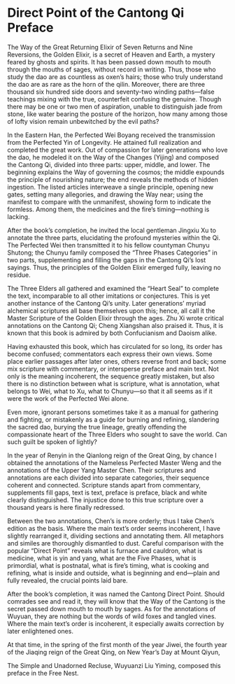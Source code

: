 # Direct Point of the Cantong Qi Preface

The Way of the Great Returning Elixir of Seven Returns and Nine Reversions, the Golden Elixir, is a secret of Heaven and Earth, a mystery feared by ghosts and spirits. It has been passed down mouth to mouth through the mouths of sages, without record in writing. Thus, those who study the dao are as countless as oxen’s hairs; those who truly understand the dao are as rare as the horn of the qilin. Moreover, there are three thousand six hundred side doors and seventy-two winding paths—false teachings mixing with the true, counterfeit confusing the genuine. Though there may be one or two men of aspiration, unable to distinguish jade from stone, like water bearing the posture of the horizon, how many among those of lofty vision remain unbewitched by the evil paths?

In the Eastern Han, the Perfected Wei Boyang received the transmission from the Perfected Yin of Longevity. He attained full realization and completed the great work. Out of compassion for later generations who love the dao, he modeled it on the Way of the Changes (Yijing) and composed the Cantong Qi, divided into three parts: upper, middle, and lower. The beginning explains the Way of governing the cosmos; the middle expounds the principle of nourishing nature; the end reveals the methods of hidden ingestion. The listed articles interweave a single principle, opening new gates, setting many allegories, and drawing the Way near; using the manifest to compare with the unmanifest, showing form to indicate the formless. Among them, the medicines and the fire’s timing—nothing is lacking.

After the book’s completion, he invited the local gentleman Jingxiu Xu to annotate the three parts, elucidating the profound mysteries within the Qi. The Perfected Wei then transmitted it to his fellow countyman Chunyu Shutong; the Chunyu family composed the “Three Phases Categories” in two parts, supplementing and filling the gaps in the Cantong Qi’s lost sayings. Thus, the principles of the Golden Elixir emerged fully, leaving no residue.

The Three Elders all gathered and examined the “Heart Seal” to complete the text, incomparable to all other imitations or conjectures. This is yet another instance of the Cantong Qi’s unity. Later generations’ myriad alchemical scriptures all base themselves upon this; hence, all call it the Master Scripture of the Golden Elixir through the ages. Zhu Xi wrote critical annotations on the Cantong Qi; Cheng Xiangshan also praised it. Thus, it is known that this book is admired by both Confucianism and Daoism alike.

Having exhausted this book, which has circulated for so long, its order has become confused; commentators each express their own views. Some place earlier passages after later ones, others reverse front and back; some mix scripture with commentary, or intersperse preface and main text. Not only is the meaning incoherent, the sequence greatly mistaken, but also there is no distinction between what is scripture, what is annotation, what belongs to Wei, what to Xu, what to Chunyu—so that it all seems as if it were the work of the Perfected Wei alone.

Even more, ignorant persons sometimes take it as a manual for gathering and fighting, or mistakenly as a guide for burning and refining, slandering the sacred dao, burying the true lineage, greatly offending the compassionate heart of the Three Elders who sought to save the world. Can such guilt be spoken of lightly?

In the year of Renyin in the Qianlong reign of the Great Qing, by chance I obtained the annotations of the Nameless Perfected Master Weng and the annotations of the Upper Yang Master Chen. Their scriptures and annotations are each divided into separate categories, their sequence coherent and connected. Scripture stands apart from commentary, supplements fill gaps, text is text, preface is preface, black and white clearly distinguished. The injustice done to this true scripture over a thousand years is here finally redressed.

Between the two annotations, Chen’s is more orderly; thus I take Chen’s edition as the basis. Where the main text’s order seems incoherent, I have slightly rearranged it, dividing sections and annotating them. All metaphors and similes are thoroughly dismantled to dust. Careful comparison with the popular “Direct Point” reveals what is furnace and cauldron, what is medicine, what is yin and yang, what are the Five Phases, what is primordial, what is postnatal, what is fire’s timing, what is cooking and refining, what is inside and outside, what is beginning and end—plain and fully revealed, the crucial points laid bare.

After the book’s completion, it was named the Cantong Direct Point. Should comrades see and read it, they will know that the Way of the Cantong is the secret passed down mouth to mouth by sages. As for the annotations of Wuyuan, they are nothing but the words of wild foxes and tangled vines. Where the main text’s order is incoherent, it especially awaits correction by later enlightened ones.

At that time, in the spring of the first month of the year Jiwei, the fourth year of the Jiaqing reign of the Great Qing, on New Year’s Day at Mount Qiyun,

The Simple and Unadorned Recluse, Wuyuanzi Liu Yiming, composed this preface in the Free Nest.